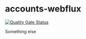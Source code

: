 # accounts-webflux


[![Quality Gate Status](https://sonarcloud.io/api/project_badges/measure?project=nahknarmi_com.metlife.provider&metric=alert_status)](https://sonarcloud.io/dashboard?id=nahknarmi_com.metlife.provider)


Something else
